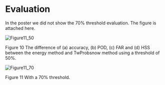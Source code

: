 # Evaluation

In the poster we did not show the 70% threshold evaluation. The figure is attached here. 

![Figure11_50](Figure11_50.png)

Figure 10 The difference of (a) accuracy, (b) POD, (c) FAR and (d) HSS between the energy method and TwProbsnow method using a threshold of 50%. 

![Figure11_70](Figure11_70.png)

Figure 11 With a 70% threshold.